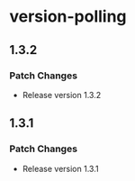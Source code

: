 # version-polling

## 1.3.2

### Patch Changes

- Release version 1.3.2

## 1.3.1

### Patch Changes

- Release version 1.3.1

